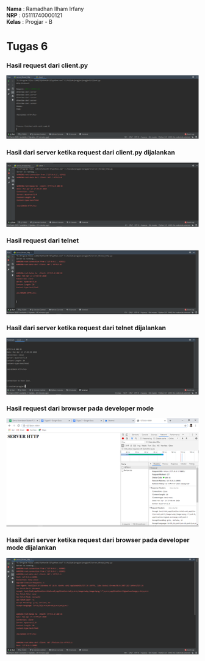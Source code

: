 **Nama**  : Ramadhan Ilham Irfany<br>
**NRP**   : 05111740000121<br>
**Kelas** : Progjar - B

# Tugas 6
### Hasil request dari client.py

![](Dokumentasi/hasil-clientpy.PNG)


### Hasil dari server ketika request dari client.py dijalankan

![](Dokumentasi/hasil-server-clientpy.PNG)


### Hasil request dari telnet

![](Dokumentasi/hasil-telnet.PNG)


### Hasil dari server ketika request dari telnet dijalankan

![](Dokumentasi/hasil-server-telnet.PNG)


### Hasil request dari browser pada developer mode

![](Dokumentasi/hasil-browser.PNG)


### Hasil dari server ketika request dari browser pada developer mode dijalankan

![](Dokumentasi/hasil-server-browser.PNG)
